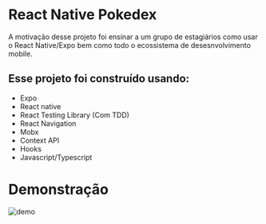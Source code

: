 # React Native Pokedex

A motivação desse projeto foi ensinar a um grupo de estagiários como usar o React Native/Expo bem como todo o ecossistema de desesnvolvimento mobile.

## Esse projeto foi construído usando:
- Expo
- React native
- React Testing Library (Com TDD)
- React Navigation
- Mobx
- Context API
- Hooks
- Javascript/Typescript

# Demonstração
![demo](https://i.imgur.com/i46o1LV.gif)

